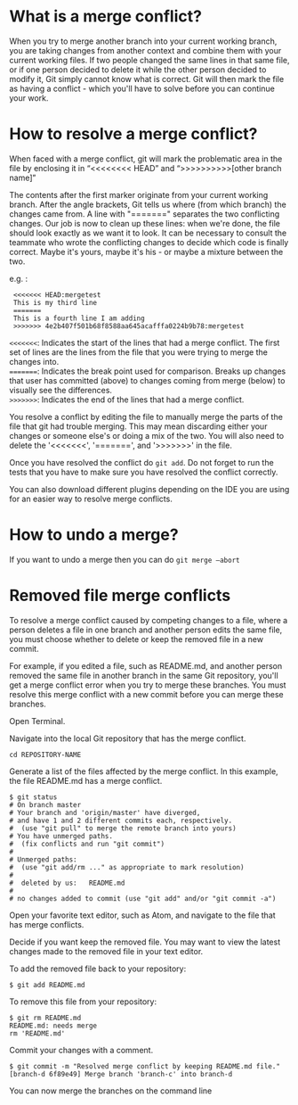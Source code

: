 # What is a merge conflict?

When you try to merge another branch into your current working branch, you are taking changes from another context and combine them with your current working files.
If two people changed the same lines in that same file, or if one person decided to delete it while the other person decided to modify it, Git simply cannot know what is correct. Git will then mark the file as having a conflict - which you'll have to solve before you can continue your work.

# How to resolve a merge conflict?

When faced with a merge conflict, git will mark the problematic area in the file by enclosing it in “<<<<<<<< HEAD” and “>>>>>>>>>>[other branch name]”

The contents after the first marker originate from your current working branch. After the angle brackets, Git tells us where (from which branch) the changes came from. A line with "=======" separates the two conflicting changes.
Our job is now to clean up these lines: when we're done, the file should look exactly as we want it to look. It can be necessary to consult the teammate who wrote the conflicting changes to decide which code is finally correct. Maybe it's yours, maybe it's his - or maybe a mixture between the two.

e.g. :
```
 <<<<<<< HEAD:mergetest
 This is my third line
 =======
 This is a fourth line I am adding
 >>>>>>> 4e2b407f501b68f8588aa645acafffa0224b9b78:mergetest
```

`<<<<<<<`: Indicates the start of the lines that had a merge conflict. The first set of lines are the lines from the file that you were trying to merge the changes into.  
`=======`: Indicates the break point used for comparison. Breaks up changes that user has committed (above) to changes coming from merge (below) to visually see the differences.  
`>>>>>>>`: Indicates the end of the lines that had a merge conflict.  

You resolve a conflict by editing the file to manually merge the parts of the file that git had trouble merging. This may mean discarding either your changes or someone else's or doing a mix of the two. You will also need to delete the '<<<<<<<', '=======', and '>>>>>>>' in the file.


Once you have resolved the conflict do `git add`. Do not forget to run the tests that you have to make sure you have resolved the conflict correctly.

You can also download different plugins depending on the IDE you are using for an easier way to resolve merge conflicts.


# How to undo a merge?
If you want to undo a merge then you can do `git merge —abort`


# Removed file merge conflicts
To resolve a merge conflict caused by competing changes to a file, where a person deletes a file in one branch and another person edits the same file, you must choose whether to delete or keep the removed file in a new commit.

For example, if you edited a file, such as README.md, and another person removed the same file in another branch in the same Git repository, you'll get a merge conflict error when you try to merge these branches. You must resolve this merge conflict with a new commit before you can merge these branches.

Open Terminal.

Navigate into the local Git repository that has the merge conflict.

```
cd REPOSITORY-NAME
```

Generate a list of the files affected by the merge conflict. In this example, the file README.md has a merge conflict.
```
$ git status
# On branch master
# Your branch and 'origin/master' have diverged,
# and have 1 and 2 different commits each, respectively.
#  (use "git pull" to merge the remote branch into yours)
# You have unmerged paths.
#  (fix conflicts and run "git commit")
#
# Unmerged paths:
#  (use "git add/rm ..." as appropriate to mark resolution)
#
#  deleted by us:   README.md
#
# no changes added to commit (use "git add" and/or "git commit -a")
```

Open your favorite text editor, such as Atom, and navigate to the file that has merge conflicts.

Decide if you want keep the removed file. You may want to view the latest changes made to the removed file in your text editor.

To add the removed file back to your repository:
```
$ git add README.md
```

To remove this file from your repository:
```
$ git rm README.md
README.md: needs merge
rm 'README.md'
```

Commit your changes with a comment.
```
$ git commit -m "Resolved merge conflict by keeping README.md file."
[branch-d 6f89e49] Merge branch 'branch-c' into branch-d
```
You can now merge the branches on the command line



